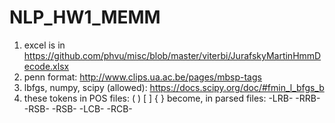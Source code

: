 # NLP_HW1_MEMM
1. excel is in https://github.com/phvu/misc/blob/master/viterbi/JurafskyMartinHmmDecode.xlsx
2. penn format: http://www.clips.ua.ac.be/pages/mbsp-tags
3. lbfgs, numpy, scipy (allowed): https://docs.scipy.org/doc/#fmin_l_bfgs_b
4. these tokens in POS files: ( ) [ ] { }  become, in parsed files: -LRB- -RRB- -RSB- -RSB- -LCB- -RCB-
